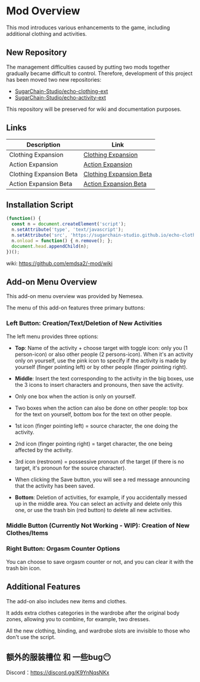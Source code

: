 # Mod Overview

This mod introduces various enhancements to the game, including additional clothing and activities.

## New Repository

The management difficulties caused by putting two mods together gradually became difficult to control.
Therefore, development of this project has been moved two new repositories: 
- [SugarChain-Studio/echo-clothing-ext](https://github.com/SugarChain-Studio/echo-clothing-ext)
- [SugarChain-Studio/echo-activity-ext](https://github.com/SugarChain-Studio/echo-activity-ext)

This repository will be preserved for wiki and documentation purposes.

## Links

| Description             | Link                                                                                                    |
| ----------------------- | ------------------------------------------------------------------------------------------------------- |
| Clothing Expansion      | [Clothing Expansion](https://sugarchain-studio.github.io/echo-clothing-ext/bc-cloth.user.js)            |
| Action Expansion        | [Action Expansion](https://sugarchain-studio.github.io/echo-activity-ext/bc-activity.user.js)           |
| Clothing Expansion Beta | [Clothing Expansion Beta](https://sugarchain-studio.github.io/echo-clothing-ext/bc-cloth-beta.user.js)  |
| Action Expansion Beta   | [Action Expansion Beta](https://sugarchain-studio.github.io/echo-activity-ext/bc-activity-beta.user.js) |

## Installation Script

```javascript
(function() {
  const n = document.createElement('script');
  n.setAttribute('type', 'text/javascript');
  n.setAttribute('src', 'https://sugarchain-studio.github.io/echo-clothing-ext/bc-cloth.user.js?t=' + Date.now());
  n.onload = function() { n.remove(); };
  document.head.appendChild(n);
})();
```

wiki: https://github.com/emdsa2/-mod/wiki

## Add-on Menu Overview

This add-on menu overview was provided by Nemesea.

The menu of this add-on features three primary buttons:

### Left Button: Creation/Text/Deletion of New Activities

The left menu provides three options:

- **Top**: Name of the activity + choose target with toggle icon: only you (1 person-icon) or also other people (2 persons-icon).    When it's an activity only on yourself, use the pink icon to specify if the activity is made by yourself (finger pointing left) or by other people (finger pointing right).

- **Middle**: Insert the text corresponding to the activity in the big boxes, use the 3 icons to insert characters and pronouns, then save the activity.
- Only one box when the action is only on yourself.
- Two boxes when the action can also be done on other people: top box for the text on yourself, bottom box for the text on other people.
- 1st icon (finger pointing left) = source character, the one doing the activity.
- 2nd icon (finger pointing right) = target character, the one being affected by the activity.
- 3rd icon (restroom) = possessive pronoun of the target (if there is no target, it's pronoun for the source character).
- When clicking the Save button, you will see a red message announcing that the activity has been saved.

- **Bottom**: Deletion of activities, for example, if you accidentally messed up in the middle area.    You can select an activity and delete only this one, or use the trash bin (red button) to delete all new activities.

### Middle Button (Currently Not Working - WIP): Creation of New Clothes/Items

### Right Button: Orgasm Counter Options

You can choose to save orgasm counter or not, and you can clear it with the trash bin icon.

## Additional Features

The add-on also includes new items and clothes.

It adds extra clothes categories in the wardrobe after the original body zones, allowing you to combine, for example, two dresses.

All the new clothing, binding, and wardrobe slots are invisible to those who don't use the script.

## 额外的服装槽位 和 一些bug😶

Discord：https://discord.gg/K9YnNqsNKx
